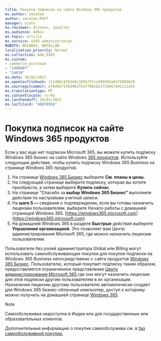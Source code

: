 ```yaml
---
title: Покупка подписок на сайте Windows 365 продуктов
ms.author: cmcatee
author: cmcatee-MSFT
manager: scotv
ms.reviewer: drjones, jmueller
ms.audience: Admin
ms.topic: article
ms.service: o365-administration
ROBOTS: NOINDEX, NOFOLLOW
localization_priority: Normal
ms.collection: Adm_O365
ms.custom:
- commerce_purchase
- "1400007"
- "14030"
ms.date: 10/01/2021
ms.openlocfilehash: 111d88c8f63e8c105b75fcaf89302a63f5809628
ms.sourcegitcommit: ef8d6b71fbd962fb3f7081b21724e67a91111a92
ms.translationtype: MT
ms.contentlocale: ru-RU
ms.lasthandoff: 10/01/2021
ms.locfileid: "60078956"
---
```

# <a name="buy-subscriptions-through-the-windows-365-products-site"></a>Покупка подписок на сайте Windows 365 продуктов

Если у вас еще нет подписки Microsoft 365, вы можете купить подписку Windows 365 бизнес на сайте Windows [365 продуктов](https://www.microsoft.com/windows-365/business/compare-plans-pricing?rtc=1). Используйте следующие действия, чтобы купить подписку Windows 365 Business на странице Windows 365 продуктов.

1. На странице [Windows 365 Бизнес](https://www.microsoft.com/windows-365/business?rtc=1) выберите **См. планы и цены.**
2. На следующей странице выберите подписку, которая вы хотите приобрести, а затем выберите **Купить сейчас**.
3. На странице "Спасибо за **выбор Windows 365 Бизнес"** выполните действия по настройкам учетной записи.
4. На **шаге 5 —** сведения о подтверждении, если  вы готовы назначить лицензии пользователям, выберите Начало работы с домашней страницей Windows 365. [https://windows365.microsoft.com](https://windows365.microsoft.com)
5. На домашней Windows 365 в разделе **Быстрые** действия выберите **Управление организацией.** Это позволяет вам Центр администрирования Microsoft 365, где можно назначить лицензии пользователям.

Пользователи без ролей администратора Global или Billing могут использовать самообслуживающие покупки для покупки подписки на Windows 365 Business непосредственно с сайта продуктов [Windows 365 Бизнес](https://www.microsoft.com/windows-365/business?rtc=1). Пользователю, который покупает подписку таким образом, предоставляется ограниченное представление [Центр администрирования Microsoft 365,](https://go.microsoft.com/fwlink/p/?linkid=2024339)где они могут назначить лицензии для этой подписки другим пользователям в их организации. Назначение лицензии другому пользователю автоматически создает для Windows 365 бизнес-облачный компьютер, доступ к которому можно получить на домашней странице [Windows 365](https://windows365.microsoft.com/).

> [!NOTE]
> Самообслуживка недоступна в Индии или для государственных или образовательных клиентов.

Дополнительные информацию о покупке самообслужива см. в [faq самообслуживной покупки.](https://docs.microsoft.com/microsoft-365/commerce/subscriptions/self-service-purchase-faq)
